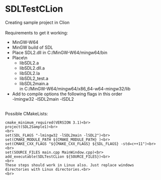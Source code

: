 # SDLTestCLion<br>
Creating sample project in Clion<br>
<br>
Requirements to get it working:<br>
- MinGW-W64
- MinGW build of SDL
- Place SDL2.dll in C:/MinGW-W64/mingw64/bin
- Place\n 
  -   libSDL2.a
  -   libSDL2.dll.a
  -   libSDL2.la
  -   libSDL2_test.a
  -   libSDL2main.a<br>
in C:/MinGW-W64/mingw64/x86_64-w64-mingw32/lib<br>
- Add to compile options the following flags in this order<br>
  -lmingw32 -lSDL2main -lSDL2
<br><br>

Possible CMakeLists:<br>
```
cmake_minimum_required(VERSION 3.1)<br>
project(SDL2Sample1)<br>
<br>
set(SDL_FLAGS "-lmingw32 -lSDL2main -lSDL2")<br>
set(CMAKE_MODULE_PATH ${CMAKE_MODULE_PATH} )<br>
set(CMAKE_CXX_FLAGS "${CMAKE_CXX_FLAGS} ${SDL_FLAGS} -std=c++11")<br>
<br>
set(SOURCE_FILES main.cpp MainWindow.cpp)<br>
add_executable(SDLTestCLion ${SOURCE_FILES})<br>
<br>
These steps should work in Linux also. Just replace windows directories with Linux directories.<br>
<br>
```
